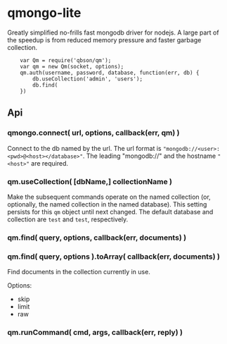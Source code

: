 qmongo-lite
===========

Greatly simplified no-frills fast mongodb driver for nodejs.  A large part of the
speedup is from reduced memory pressure and faster garbage collection.

        var Qm = require('qbson/qm');
        var qm = new Qm(socket, options);
        qm.auth(username, password, database, function(err, db) {
            db.useCollection('admin', 'users');
            db.find(
        })

Api
---

### qmongo.connect( url, options, callback(err, qm) )

Connect to the db named by the url.  The url format is `"mongodb://<user>:<pwd>@<host></database>"`.
The leading "mongodb://" and the hostname `"<host>"` are required.

### qm.useCollection( [dbName,] collectionName )

Make the subsequent commands operate on the named collection (or, optionally,
the named collection in the named database).  This setting persists for this
`qm` object until next changed.  The default database and collection are
`test` and `test`, respectively.

### qm.find( query, options, callback(err, documents) )
### qm.find( query, options ).toArray( callback(err, documents) )

Find documents in the collection currently in use.

Options:
- skip
- limit
- raw

### qm.runCommand( cmd, args, callback(err, reply) )
